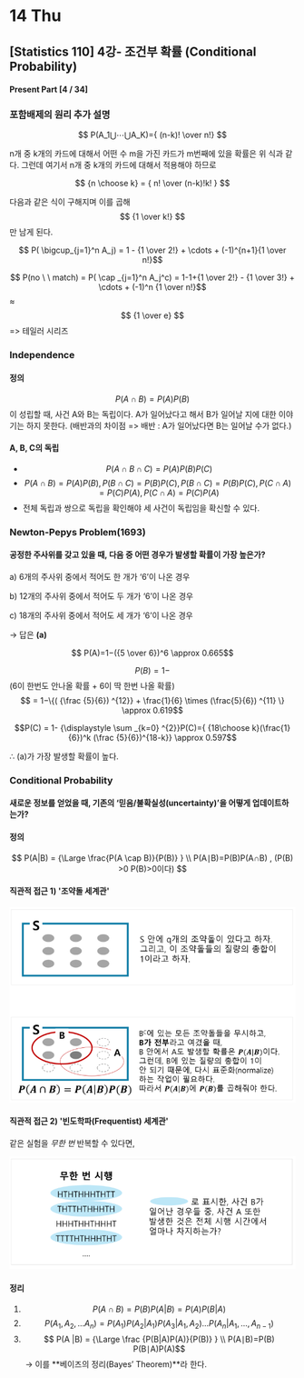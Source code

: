 # 14 Thu

## \[Statistics 110\] 4강- 조건부 확률 \(Conditional Probability\)

#### Present Part \[4 / 34\]

### 포함배제의 원리 추가 설명

$$ P(A_1​⋃⋯⋃A_K​)={ (n-k)! \over n!} $$

n개 중 k개의 카드에 대해서 어떤 수 m을 가진 카드가 m번째에 있을 확률은 위 식과 같다. 그런데 여기서 n개 중 k개의 카드에 대해서 적용해야 하므로​​

$$ {n \choose k} = { n! \over (n-k)!k! } $$ 

다음과 같은 식이 구해지며 이를 곱해  $$ {1 \over k!} $$만 남게 된다. 

$$ P( \bigcup_{j=1}^n A_j) = 1 - {1 \over 2!} + \cdots + (-1)^{n+1}{1 \over n!}$$

$$ P(no \  \ match) = P( \cap _{j=1}^n A_j^c) = 1-1+{1 \over 2!} - {1 \over 3!} + \cdots + (-1)^n {1 \over n!}$$  ≈ ​ ​$$ {1 \over e} $$ =&gt; 테일러 시리즈 



### Independence

#### 정의

$$ P(A∩B) = P(A)P(B)$$이 성립할 때, 사건 A와 B는 독립이다. A가 일어났다고 해서 B가 일어날 지에 대한 이야기는 하지 못한다. \(배반과의 차이점 =&gt;  배반 : A가 일어났다면 B는 일어날 수가 없다.\)

#### A, B, C의 독립

* $$P(A∩B∩C)= P(A)P(B)P(C)$$
* $$P(A∩B)=P(A)P(B), P(B \cap C) = P(B)P(C),P(B∩C)=P(B)P(C), P(C \cap A) = P(C)P(A),P(C∩A)=P(C)P(A)$$
* 전체 독립과 쌍으로 독립을 확인해야 세 사건이 독립임을 확신할 수 있다.



### Newton-Pepys Problem\(1693\)

#### 공정한 주사위를 갖고 있을 때, 다음 중 어떤 경우가 발생할 확률이 가장 높은가?

a\) 6개의 주사위 중에서 적어도 한 개가 ‘6’이 나온 경우

b\) 12개의 주사위 중에서 적어도 두 개가 ‘6’이 나온 경우

c\) 18개의 주사위 중에서 적어도 세 개가 ‘6’이 나온 경우

→ 답은 **\(a\)**

$$ P(A)=1−({5 \over 6})^6​​ \approx 0.665$$

$$ P(B) = 1 -$$\(6이 한번도 안나올 확률 + 6이 딱 한번 나올 확률\) $$ = 1−\{( {\frac {5}{6}) ^{12}} + \frac{1}{6} \times (\frac{5}{6}) ^{11} \}  \approx 0.619$$

$$P(C) = 1- {\displaystyle \sum _{k=0} ^{2}}P(C)=​​{ {18\choose k}(\frac{1}{6})^k (\frac {5}{6})^{18-k}} \approx 0.597$$

  ∴  \(a\)가 가장 발생할 확률이 높다.



### **Conditional Probability**

#### 새로운 정보를 얻었을 때, 기존의 ‘믿음/불확실성\(uncertainty\)’을 어떻게 업데이트하는가?

#### 

#### 정의

$$ P(A|B) = {\Large \frac{P(A \cap B)}{P(B)} } \\ P(A∣B)=​P(B)​​P(A∩B)​​ , (P(B) >0 P(B)>0이다) $$



#### 직관적 접근 1\) '조약돌 세계관'

![](../../.gitbook/assets/image%20%28113%29.png)



#### 직관적 접근 2\) '빈도학파\(Frequentist\) 세계관'

같은 실험을 _무한 번_  반복할 수 있다면, 

![](../../.gitbook/assets/image%20%28112%29.png)



#### 정리

1.  $$ P(A \cap B) = P(B)P(A|B) = P(A)P(B|A)$$
2.  $$ P(A_1, A_2, ... A_n) = P(A_1)P(A_2|A_1)P(A_3|A_1,A_2) ... P(A_n| A_1,..., A_{n-1})$$
3.  $$ P(A |B) = {\Large \frac {P(B|A)P(A)}{P(B)} } \\ P(A∣B)=​P(B)​​P(B∣A)P(A)$$​​  → 이를 **베이즈의 정리\(Bayes’ Theorem\)**라 한다. 








